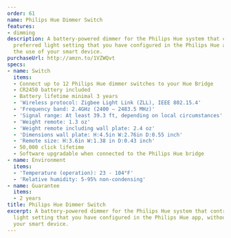 ```yaml
---
order: 61
name: Philips Hue Dimmer Switch
features:
- dimming
description: A battery-powered dimmer for the Philips Hue system that controls your
  preferred light setting that you have configured in the Philips Hue app, without
  the use of your smart device.
purchaseUrl: http://amzn.to/1VZWQvt
specs:
- name: Switch
  items:
  - Connect up to 12 Philips Hue dimmer switches to your Hue Bridge
  - CR2450 battery included
  - Battery lifetime minimal 3 years
  - 'Wireless protocol: Zigbee Light Link (ZLL), IEEE 802.15.4'
  - 'Frequency band: 2.4GHz (2400 – 2483.5 MHz)'
  - 'Signal range: At least 39.3 ft, depending on local circumstances'
  - 'Weight remote: 1.3 oz'
  - 'Weight remote including wall plate: 2.4 oz'
  - 'Dimensions wall plate: H:4.5in W:2.76in D:0.55 inch'
  - 'Remote size: H:3.6in W:1.38 in D:0.43 inch'
  - 50,000 click lifetime
  - Software upgradable when connected to the Philips Hue bridge
- name: Environment
  items:
  - 'Temperature (operation): 23 - 104°F'
  - 'Relative humidity: 5-95% non-condensing'
- name: Guarantee
  items:
  - 2 years
title: Philips Hue Dimmer Switch
excerpt: A battery-powered dimmer for the Philips Hue system that controls your preferred
  light setting that you have configured in the Philips Hue app, without the use of
  your smart device.
---
```

